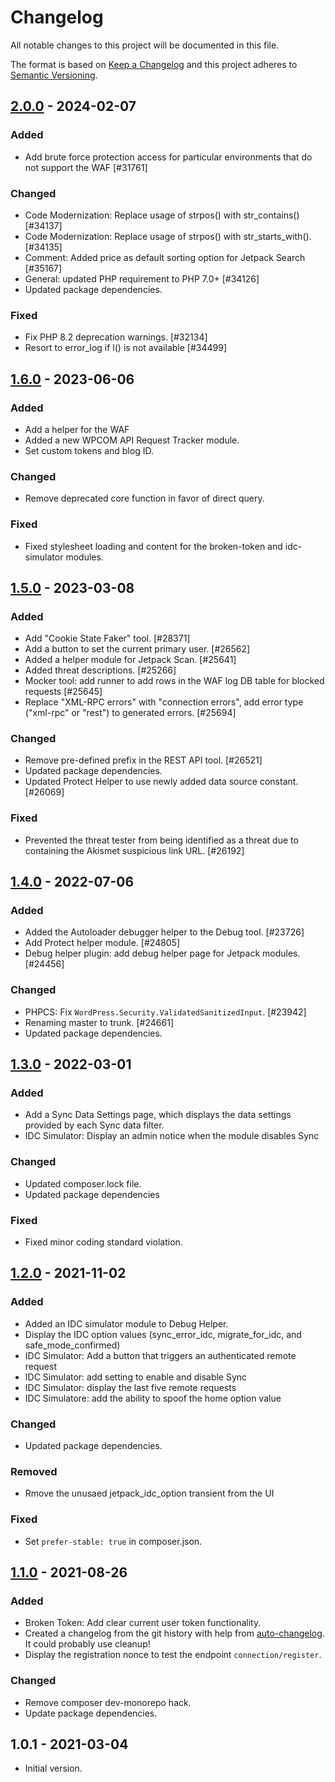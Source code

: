 # Changelog

All notable changes to this project will be documented in this file.

The format is based on [Keep a Changelog](https://keepachangelog.com/en/1.0.0/)
and this project adheres to [Semantic Versioning](https://semver.org/spec/v2.0.0.html).

## [2.0.0] - 2024-02-07
### Added
- Add brute force protection access for particular environments that do not support the WAF [#31761]

### Changed
- Code Modernization: Replace usage of strpos() with str_contains() [#34137]
- Code Modernization: Replace usage of strpos() with str_starts_with(). [#34135]
- Comment: Added price as default sorting option for Jetpack Search [#35167]
- General: updated PHP requirement to PHP 7.0+ [#34126]
- Updated package dependencies.

### Fixed
- Fix PHP 8.2 deprecation warnings. [#32134]
- Resort to error_log if l() is not available [#34499]

## [1.6.0] - 2023-06-06
### Added
- Add a helper for the WAF
- Added a new WPCOM API Request Tracker module.
- Set custom tokens and blog ID.

### Changed
- Remove deprecated core function in favor of direct query.

### Fixed
- Fixed stylesheet loading and content for the broken-token and idc-simulator modules.

## [1.5.0] - 2023-03-08
### Added
- Add "Cookie State Faker" tool. [#28371]
- Add a button to set the current primary user. [#26562]
- Added a helper module for Jetpack Scan. [#25641]
- Added threat descriptions. [#25266]
- Mocker tool: add runner to add rows in the WAF log DB table for blocked requests [#25645]
- Replace "XML-RPC errors" with "connection errors", add error type ("xml-rpc" or "rest") to generated errors. [#25694]

### Changed
- Remove pre-defined prefix in the REST API tool. [#26521]
- Updated package dependencies.
- Updated Protect Helper to use newly added data source constant. [#26069]

### Fixed
- Prevented the threat tester from being identified as a threat due to containing the Akismet suspicious link URL. [#26192]

## [1.4.0] - 2022-07-06
### Added
- Added the Autoloader debugger helper to the Debug tool. [#23726]
- Add Protect helper module. [#24805]
- Debug helper plugin: add debug helper page for Jetpack modules. [#24456]

### Changed
- PHPCS: Fix `WordPress.Security.ValidatedSanitizedInput`. [#23942]
- Renaming master to trunk. [#24661]
- Updated package dependencies.

## [1.3.0] - 2022-03-01
### Added
- Add a Sync Data Settings page, which displays the data settings provided by each Sync data filter.
- IDC Simulator: Display an admin notice when the module disables Sync

### Changed
- Updated composer.lock file.
- Updated package dependencies

### Fixed
- Fixed minor coding standard violation.

## [1.2.0] - 2021-11-02
### Added
- Added an IDC simulator module to Debug Helper.
- Display the IDC option values (sync_error_idc, migrate_for_idc, and safe_mode_confirmed)
- IDC Simulator: Add a button that triggers an authenticated remote request
- IDC Simulator: add setting to enable and disable Sync
- IDC Simulator: display the last five remote requests
- IDC Simulatore: add the ability to spoof the home option value

### Changed
- Updated package dependencies.

### Removed
- Rmove the unusaed jetpack_idc_option transient from the UI

### Fixed
- Set `prefer-stable: true` in composer.json.

## [1.1.0] - 2021-08-26
### Added
- Broken Token: Add clear current user token functionality.
- Created a changelog from the git history with help from [auto-changelog](https://www.npmjs.com/package/auto-changelog). It could probably use cleanup!
- Display the registration nonce to test the endpoint `connection/register`.

### Changed
- Remove composer dev-monorepo hack.
- Update package dependencies.

## 1.0.1 - 2021-03-04

- Initial version.

[2.0.0]: https://github.com/Automattic/jetpack-debug-helper/compare/v1.6.0...v2.0.0
[1.6.0]: https://github.com/Automattic/jetpack-debug-helper/compare/v1.5.0...v1.6.0
[1.5.0]: https://github.com/Automattic/jetpack-debug-helper/compare/v1.4.0...v1.5.0
[1.4.0]: https://github.com/Automattic/jetpack-debug-helper/compare/v1.3.0...v1.4.0
[1.3.0]: https://github.com/Automattic/jetpack-debug-helper/compare/v1.2.0...v1.3.0
[1.2.0]: https://github.com/Automattic/jetpack-debug-helper/compare/v1.1.0...v1.2.0
[1.1.0]: https://github.com/Automattic/jetpack-debug-helper/compare/v1.0.1...v1.1.0
